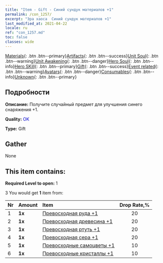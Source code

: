 ```yaml
---
title: "Item - Gift - Синий сундук материалов +1"
permalink: /con_1257/
excerpt: "Эра хаоса  Синий сундук материалов +1"
last_modified_at: 2021-04-22
locale: ru
ref: "con_1257.md"
toc: false
classes: wide
---
```

 [Materials](/ItemsRU/){: .btn .btn--primary}[Artifacts](/ItemsRU/Artifacts/){: .btn .btn--success}[Unit Soul](/ItemsRU/UnitSoul/){: .btn .btn--warning}[Unit Awakening](/ItemsRU/UnitAwakening/){: .btn .btn--danger}[Hero Soul](/ItemsRU/HeroSoul/){: .btn .btn--info}[Hero SKill](/ItemsRU/HeroSkill/){: .btn .btn--primary}[Gift](/ItemsRU/Gift/){: .btn .btn--success}[Event related](/ItemsRU/Events/){: .btn .btn--warning}[Avatars](/ItemsRU/Avatars/){: .btn .btn--danger}[Consumables](/ItemsRU/Consumables/){: .btn .btn--info}[Unknown](/ItemsRU/Unknown/){: .btn .btn--primary}

## Подробности
 **Описание:** Получите случайный предмет для улучшения синего снаряжения +1.

 **Quality:** <span style="color: #0000CD">OK</span>

 **Type:** Gift

## Gather

  None

## This item contains:

 **Required Level to open:** 1

 3 You would get **1** item  from:

  | Nr | Amount |     Item    | Drop Rate,% |
  |:---|:-------|:------------|:---------:|
  | 1 |  **1x** | [Превосходная руда +1](/ru/Items/mat_19/) | 20 | 
  | 2 |  **1x** | [Превосходная древесина +1](/ru/Items/mat_20/) | 20 | 
  | 3 |  **1x** | [Превосходная ртуть +1](/ru/Items/mat_21/) | 20 | 
  | 4 |  **1x** | [Превосходная сера +1](/ru/Items/mat_22/) | 20 | 
  | 5 |  **1x** | [Превосходные самоцветы +1](/ru/Items/mat_23/) | 10 | 
  | 6 |  **1x** | [Превосходные кристаллы +1](/ru/Items/mat_24/) | 10 | 
